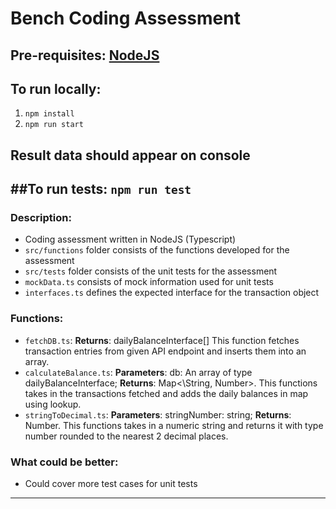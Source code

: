 # Bench Coding Assessment
Pre-requisites:
[NodeJS](https://nodejs.org/en/download/)
---
## To run locally:
1. `npm install`
2. `npm run start`

Result data should appear on console
---
##To run tests:
`npm run test`
---

### Description:
- Coding assessment written in NodeJS (Typescript)
- `src/functions` folder consists of the functions developed for the assessment
- `src/tests` folder consists of the unit tests for the assessment
- `mockData.ts` consists of mock information used for unit tests
- `interfaces.ts` defines the expected interface for the transaction object

### Functions:
- `fetchDB.ts`: **Returns**: dailyBalanceInterface[]
 This function fetches transaction entries from given API endpoint and inserts them into an array.
- `calculateBalance.ts`: **Parameters**: db: An array of type dailyBalanceInterface; **Returns**: Map\<\String, Number>. 
This functions takes in the transactions fetched and adds the daily balances in map using lookup. 
- `stringToDecimal.ts`: **Parameters**: stringNumber: string; **Returns**: Number.
This functions takes in a numeric string and returns it with type number rounded to the nearest 2 decimal places.

### What could be better:
- Could cover more test cases for unit tests

---
